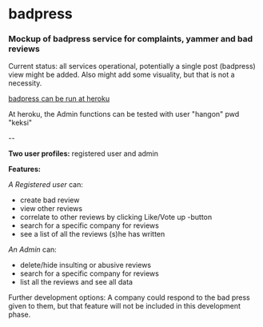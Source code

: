 # badpress
### Mockup of badpress service for complaints, yammer and bad reviews

Current status: all services operational, 
potentially a single post (badpress) view might be added.
Also might add some visuality, but that is not a necessity.

[badpress can be run at heroku](https://badpress.herokuapp.com/)

At heroku, the Admin functions can be tested with 
user "hangon" pwd "keksi"

--

**Two user profiles:** registered user and admin

**Features:**

*A Registered user* can:
 * create bad review
 * view other reviews
 * correlate to other reviews by clicking Like/Vote up -button
 * search for a specific company for reviews
 * see a list of all the reviews (s)he has written

*An Admin* can:
 * delete/hide insulting or abusive reviews
 * search for a specific company for reviews
 * list all the reviews and see all data


Further development options: 
A company could respond to the bad press given to them, but that feature will not be included in this development phase.

